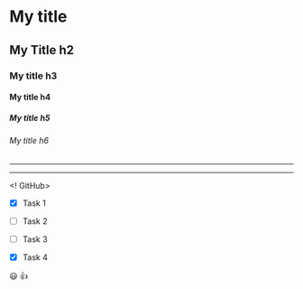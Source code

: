 # My title 
## My Title h2
### My title h3
#### My title h4
##### My title h5
###### My title h6
---
___

<! GitHub>

* [X] Task 1

* [ ] Task 2

* [ ] Task 3

* [X] Task 4

:smiley: :+1:
